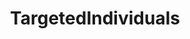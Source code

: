 ---
title: TargetedIndividuals
crosslinks:
- TargetedEnergyWeapons
- AmericanStasi
- Gangstalking
- conspiracy
- vandwellers
- Electromagnetics
---